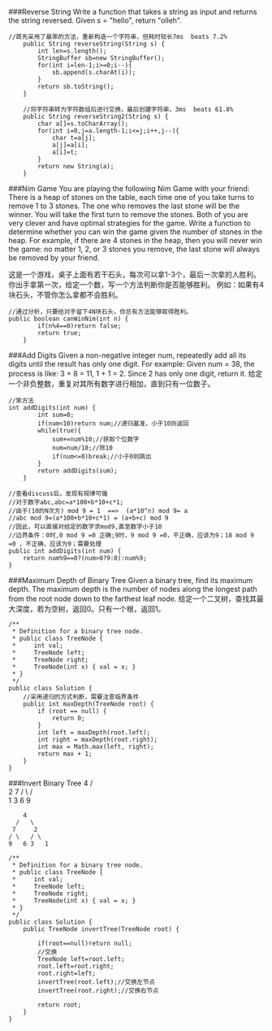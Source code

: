 
###Reverse String
Write a function that takes a string as input and returns the string reversed.
Given s = "hello", return "olleh".

```
//首先采用了最笨的方法，重新构造一个字符串，但耗时较长7ms  beats 7.2%
    public String reverseString(String s) {
        int len=s.length();
        StringBuffer sb=new StringBuffer();
        for(int i=len-1;i>=0;i--){
            sb.append(s.charAt(i));
        }
        return sb.toString();
    }
    
    //将字符串转为字符数组后进行交换，最后创建字符串，3ms  beats 61.8%
    public String reverseString2(String s) {
    	char a[]=s.toCharArray();
    	for(int i=0,j=a.length-1;i<=j;i++,j--){
    		char t=a[j];
    		a[j]=a[i];
    		a[i]=t;
    	}
    	return new String(a);
    }
```


###Nim Game
You are playing the following Nim Game with your friend: There is a heap of stones on the table, each time one of you take turns to remove 1 to 3 stones. The one who removes the last stone will be the winner. You will take the first turn to remove the stones.
Both of you are very clever and have optimal strategies for the game. Write a function to determine whether you can win the game given the number of stones in the heap.
For example, if there are 4 stones in the heap, then you will never win the game: no matter 1, 2, or 3 stones you remove, the last stone will always be removed by your friend.

这是一个游戏，桌子上面有若干石头，每次可以拿1-3个，最后一次拿的人胜利。你出手拿第一次，给定一个数，写一个方法判断你是否能够胜利。
例如：如果有4块石头，不管你怎么拿都不会胜利。
```
//通过分析，只要给对手留下4N块石头，你总有方法能够取得胜利。
public boolean canWinNim(int n) {
        if(n%4==0)return false;
        return true;
    }
```
    
###Add Digits
Given a non-negative integer num, repeatedly add all its digits until the result has only one digit.
For example:
Given num = 38, the process is like: 3 + 8 = 11, 1 + 1 = 2. Since 2 has only one digit, return it.
给定一个非负整数，重复对其所有数字进行相加，直到只有一位数子。

```
//笨方法
int addDigits(int num) {
        int sum=0;
        if(num<10)return num;//递归基准，小于10则返回
        while(true){
            sum+=num%10;//获取个位数字
            num=num/10;//除10
            if(num<=0)break;//小于0则跳出
        }
        return addDigits(sum);
    }
    
//查看discuss后，发现有规律可循
//对于数字abc,abc=a*100+b*10+c*1;
//由于(10的N次方) mod 9 = 1  ==>  (a*10^n) mod 9= a
//abc mod 9=(a*100+b*10+c*1) = (a+b+c) mod 9
//因此，可以直接对给定的数字求mod9,直至数字小于10
//边界条件：0时,0 mod 9 =0 正确;9时，9 mod 9 =0，不正确，应该为9；18 mod 9 =0 ，不正确，应该为9；需要处理
public int addDigits(int num) {
	return num%9==0?(num>0?9:0):num%9;
}
```

###Maximum Depth of Binary Tree
Given a binary tree, find its maximum depth.
The maximum depth is the number of nodes along the longest path from the root node down to the farthest leaf node.
给定一个二叉树，查找其最大深度，若为空树，返回0。只有一个根，返回1。
```
/**
 * Definition for a binary tree node.
 * public class TreeNode {
 *     int val;
 *     TreeNode left;
 *     TreeNode right;
 *     TreeNode(int x) { val = x; }
 * }
 */
public class Solution {
    //采用递归的方式判断，需要注意临界条件
    public int maxDepth(TreeNode root) {
		if (root == null) {
			return 0;
		}
		int left = maxDepth(root.left);
		int right = maxDepth(root.right);
		int max = Math.max(left, right);
		return max + 1;
    }
}
```

###Invert Binary Tree
        4
   	  /   \
  	 2     7
 	/ \   / \
    1   3 6   9
     
        4
      /   \
  	 7     2
 	/ \   / \
    9   6 3   1

```
/**
 * Definition for a binary tree node.
 * public class TreeNode {
 *     int val;
 *     TreeNode left;
 *     TreeNode right;
 *     TreeNode(int x) { val = x; }
 * }
 */
public class Solution {
    public TreeNode invertTree(TreeNode root) {
        
        if(root==null)return null;
        //交换
        TreeNode left=root.left;
        root.left=root.right;
        root.right=left;
        invertTree(root.left);//交换左节点
        invertTree(root.right);//交换右节点
        
        return root;
    }
}
```
